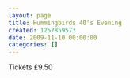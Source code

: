 ```yaml
---
layout: page
title: Hummingbirds 40's Evening
created: 1257859573
date: 2009-11-10 00:00:00
categories: []
---
```

Tickets £9.50
